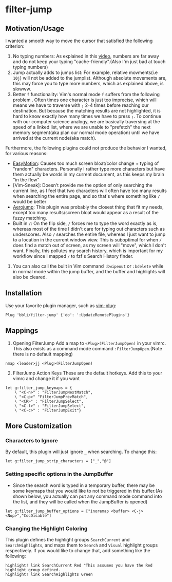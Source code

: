 filter-jump
==========
## Motivation/Usage
I wanted a smooth way to move the cursor that satisfied the following criterion:
1. No typing numbers: As explained in this [video](https://www.youtube.com/watch?v=tSq7yDwS1vM&list=LLfDw9928RXloc-CAvO-h-Kw&index=368), numbers are far away and do not keep your typing "cache-friendly".(Also I'm just bad at touch typing numbers)
2. Jump actually adds to jumps list: For example, relative movments(i.e `10j`) will not be added to the jumplist. Although absolute movements are, this may force you to type more numbers, which as explained above, is slowww.
3. Better `f` functionality: Vim's normal mode `f` suffers from the following problem . Often times one character is just too imprecise, which will means we have to traverse with `;` 2-4 times before reaching our destination. But because the matching results are not highlighted, it is hard to know exactly how many times we have to press `;`. To continue with our computer science analogy, we are basically traversing at the speed of a linked list, where we are unable to "prefetch" the next memory segment(aka plan our normal mode operation) until we have arrived at the current node(aka match).

Furthermore, the following plugins could not produce the behavior I wanted, for various reasons:
* [EasyMotion](https://github.com/easymotion/vim-easymotion): Causes too much screen bloat/color change + typing of "random" characters. Personally I rather type more characters but have them actually be words in my current document, as this keeps my brain "in the flow"
* [Vim-Sneak]: Doesn't provide me the option of only searching the current line, as I feel that two characters will often have too many results when searching the entire page, and so that's where something like `/` would be better
* [Aerojump](https://github.com/ripxorip/aerojump.nvim): This plugin was probably the closest thing that fit my needs, except too many results/screen bloat would appear as a result of the fuzzy matching.
* Built in `/`: On the flip side, `/` forces me to type the word exactly as is, whereas most of the time I didn't care for typing out characters such as underscores. Also `/` searches the entire file, whereas I just want to jump to a location in the current window view. This is suboptimal for when `/` does find a match out of screen, as my screen will "move", which I don't want. Finally, this pollutes my search history, which is important for my workflow since I mapped `/` to fzf's Search History finder.


1. You can also call the built in Vim command `:bwipeout` or `:bdelete` while in normal mode within the jump buffer, and the buffer and highlights will also be cleared.

## Installation
Use your favorite plugin manager, such as [vim-plug](https://github.com/junegunn/vim-plug):
```
Plug 'bbli/filter-jump' {'do': ':UpdateRemotePlugins'}
```
## Mappings
1. Opening FilterJump
Add a map to `<Plug>(FilterJumpOpen)` in your vimrc. This also exists as a command mode command `:FilterJumpOpen`.(Note there is no default mapping)
```
nmap <leader>jj <Plug>(FilterJumpOpen)
```
2. FilterJump Action Keys
These are the default hotkeys. Add this to your vimrc and change it if you want
```
let g:filter_jump_keymaps = {
    \ "<C-n>" : "FilterJumpNextMatch",
    \ "<C-p>" "FilterJumpPrevMatch",
    \ "<CR>" : "FilterJumpSelect",
    \ "<C-f>" : "FilterJumpSelect",
    \ "<C-c>" : "FilterJumpExit"}
```

## More Customization
### Characters to Ignore
By default, this plugin will just ignore `_` when searching. To change this:
```
let g:filter_jump_strip_characters = ["_","@"]
```
### Setting specific options in the JumpBuffer
* Since the search word is typed in a temporary buffer, there may be some keymaps that you would like to not be triggered in this buffer.(As shown below, you actually can put any command mode command into the list, and they will be called when the JumpBuffer is opened) 
```
let g:filter_jump_buffer_options = ["inoremap <buffer> <C-j> <Nop>","CocDisable"]
```
### Changing the Highlight Coloring
This plugin defines the highlight groups `SearchCurrent` and `SearchHighlights`, and maps them to `Search` and `Visual` highlight groups respectively. If you would like to change that, add something like the following:
```
highlight! link SearchCurrent Red "This assumes you have the Red highlight group defined.
highlight! link SearchHighlights Green
```
